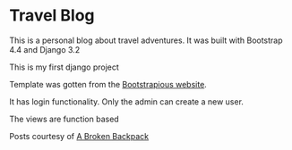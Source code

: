 # Travel Blog

<p>This is a personal blog about travel adventures. It was built with Bootstrap 4.4 and Django 3.2</p>
<p>This is my first django project</p>
Template was gotten from the <a href="https://bootstrapious.com/" _blank="true">Bootstrapious website</a>.
<p>It has login functionality. Only the admin can create a new user.</p>
<p>The views are function based</p>
<p>Posts courtesy of <a href="https://abrokenbackpack.com/">A Broken Backpack</a></p>
